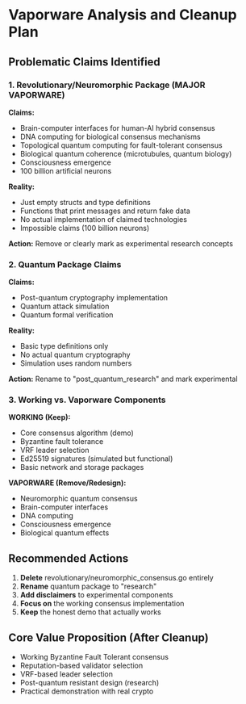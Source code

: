 # Vaporware Analysis and Cleanup Plan

## Problematic Claims Identified

### 1. Revolutionary/Neuromorphic Package (MAJOR VAPORWARE)
**Claims:**
- Brain-computer interfaces for human-AI hybrid consensus
- DNA computing for biological consensus mechanisms  
- Topological quantum computing for fault-tolerant consensus
- Biological quantum coherence (microtubules, quantum biology)
- Consciousness emergence
- 100 billion artificial neurons

**Reality:**
- Just empty structs and type definitions
- Functions that print messages and return fake data
- No actual implementation of claimed technologies
- Impossible claims (100 billion neurons)

**Action:** Remove or clearly mark as experimental research concepts

### 2. Quantum Package Claims
**Claims:**
- Post-quantum cryptography implementation
- Quantum attack simulation
- Quantum formal verification

**Reality:** 
- Basic type definitions only
- No actual quantum cryptography
- Simulation uses random numbers

**Action:** Rename to "post_quantum_research" and mark experimental

### 3. Working vs. Vaporware Components

**WORKING (Keep):**
- Core consensus algorithm (demo)
- Byzantine fault tolerance 
- VRF leader selection
- Ed25519 signatures (simulated but functional)
- Basic network and storage packages

**VAPORWARE (Remove/Redesign):**
- Neuromorphic quantum consensus
- Brain-computer interfaces
- DNA computing
- Consciousness emergence
- Biological quantum effects

## Recommended Actions

1. **Delete** revolutionary/neuromorphic_consensus.go entirely
2. **Rename** quantum package to "research" 
3. **Add disclaimers** to experimental components
4. **Focus on** the working consensus implementation
5. **Keep** the honest demo that actually works

## Core Value Proposition (After Cleanup)
- Working Byzantine Fault Tolerant consensus
- Reputation-based validator selection  
- VRF-based leader selection
- Post-quantum resistant design (research)
- Practical demonstration with real crypto